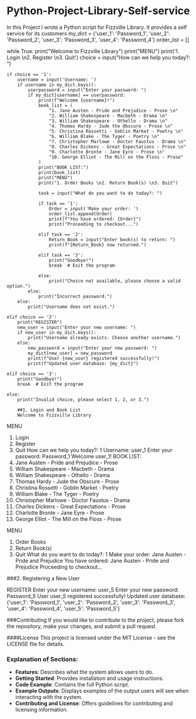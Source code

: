 # Python-Project-Library-Self-service
In this Project I wrote a Python script  for Fizzville Library. It provides a self service for its customers 
my_dict = {'user_1': 'Password_1', 'user_2': 'Password_2', 'user_3': 'Password_3', 'user_4': 'Password_4'}
order_list = []

while True:
    print("Welcome to Fizzville Library")
    print("MENU")
    print('1. Login \n2. Register \n3. Quit')
    choice = input("How can we help you today?: ")

    if choice == '1':
        username = input('Username: ')
        if username in my_dict.keys():
            userpassword = input("Enter your password: ")
            if my_dict[username] == userpassword:
                print(f"Welcome {username}!")
                book_list = (
                    "1. Jane Austen - Pride and Prejudice - Prose \n"
                    "2. William Shakespeare - Macbeth - Drama \n"
                    "3. William Shakespeare - Othello - Drama \n"
                    "4. Thomas Hardy - Jude the Obscure - Prose \n"
                    "5. Christina Rossetti - Goblin Market - Poetry \n"
                    "6. William Blake - The Tyger - Poetry \n"
                    "7. Christopher Marlowe - Doctor Faustus - Drama \n"
                    "8. Charles Dickens - Great Expectations - Prose \n"
                    "9. Charlotte Bronte - Jane Eyre - Prose \n"
                    "10. George Elliot - The Mill on the Floss - Prose"
                )
                print("BOOK LIST:")
                print(book_list)
                print("MENU")
                print("1. Order Books \n2. Return Book(s) \n3. Quit")

                task = input("What do you want to do today?: ")

                if task == '1':
                    Order = input('Make your order: ')
                    order_list.append(Order)
                    print(f"You have ordered: {Order}")
                    print("Proceeding to checkout...")

                elif task == '2':
                    Return_Book = input("Enter book(s) to return: ")
                    print(f"{Return_Book} now returned.")

                elif task == '3':
                    print("Goodbye!")
                    break  # Exit the program

                else:
                    print("Choice not available, please choose a valid option.")
            else:
                print("Incorrect password.")
        else:
            print("Username does not exist.")

    elif choice == '2':
        print("REGISTER")
        new_user = input("Enter your new username: ")
        if new_user in my_dict.keys():
            print("Username already exists. Choose another username.")
        else:
            new_password = input("Enter your new password: ")
            my_dict[new_user] = new_password
            print(f"User {new_user} registered successfully!")
            print(f"Updated user database: {my_dict}")

    elif choice == '3':
        print("Goodbye!")
        break  # Exit the program

    else:
        print("Invalid choice, please select 1, 2, or 3.")

        ##1. Login and Book List
        Welcome to Fizzville Library
MENU
1. Login 
2. Register 
3. Quit
How can we help you today?: 1
Username: user_1
Enter your password: Password_1
Welcome user_1!
BOOK LIST:
1. Jane Austen - Pride and Prejudice - Prose 
2. William Shakespeare - Macbeth - Drama 
3. William Shakespeare - Othello - Drama 
4. Thomas Hardy - Jude the Obscure - Prose 
5. Christina Rossetti - Goblin Market - Poetry 
6. William Blake - The Tyger - Poetry 
7. Christopher Marlowe - Doctor Faustus - Drama 
8. Charles Dickens - Great Expectations - Prose 
9. Charlotte Bronte - Jane Eyre - Prose 
10. George Elliot - The Mill on the Floss - Prose

MENU
1. Order Books 
2. Return Book(s) 
3. Quit
What do you want to do today?: 1
Make your order: Jane Austen - Pride and Prejudice
You have ordered: Jane Austen - Pride and Prejudice
Proceeding to checkout...

###2. Registering a New User

REGISTER
Enter your new username: user_5
Enter your new password: Password_5
User user_5 registered successfully!
Updated user database: {'user_1': 'Password_1', 'user_2': 'Password_2', 'user_3': 'Password_3', 'user_4': 'Password_4', 'user_5': 'Password_5'}


###Contributing
If you would like to contribute to the project, please fork the repository, make your changes, and submit a pull request.

####License
This project is licensed under the MIT License - see the LICENSE file for details.


### Explanation of Sections:
- **Features**: Describes what the system allows users to do.
- **Getting Started**: Provides installation and usage instructions.
- **Code Example**: Contains the full Python script.
- **Example Outputs**: Displays examples of the output users will see when interacting with the system.
- **Contributing and License**: Offers guidelines for contributing and licensing information.



